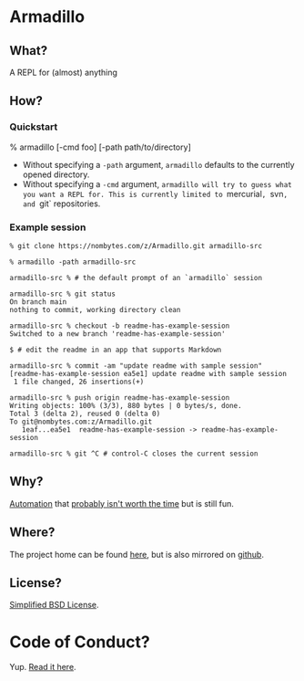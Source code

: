 # Armadillo
## What?
A REPL for (almost) anything

## How?
### Quickstart
% armadillo [-cmd foo] [-path path/to/directory]

- Without specifying a `-path` argument, `armadillo` defaults to the currently opened directory.
- Without specifying a `-cmd` argument, `armadillo will try to guess what you want a REPL for. This is currently limited to `mercurial`, `svn`, and `git` repositories.

### Example session
```
% git clone https://nombytes.com/z/Armadillo.git armadillo-src

% armadillo -path armadillo-src

armadillo-src % # the default prompt of an `armadillo` session

armadillo-src % git status
On branch main
nothing to commit, working directory clean

armadillo-src % checkout -b readme-has-example-session
Switched to a new branch 'readme-has-example-session'

$ # edit the readme in an app that supports Markdown

armadillo-src % commit -am "update readme with sample session"
[readme-has-example-session ea5e1] update readme with sample session
 1 file changed, 26 insertions(+)

armadillo-src % push origin readme-has-example-session
Writing objects: 100% (3/3), 880 bytes | 0 bytes/s, done.
Total 3 (delta 2), reused 0 (delta 0)
To git@nombytes.com:z/Armadillo.git
   1eaf...ea5e1  readme-has-example-session -> readme-has-example-session

armadillo-src % git ^C # control-C closes the current session
```

## Why?
[Automation](https://xkcd.com/1319/) that [probably isn't worth the time](https://xkcd.com/1205/) but is still fun.

## Where?
The project home can be found [here](https://nombytes.com/z/Armadillo), but is also mirrored on [github](https://github.com/zadr/Armadillo).

## License?
[Simplified BSD License](./LICENSE.md).

# Code of Conduct?
Yup. [Read it here](./CONDUCT.md).
